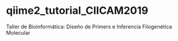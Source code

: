 # qiime2_tutorial_CIICAM2019
Taller de Bioinformática: Diseño de Primers e Inferencia Filogenética Molecular
